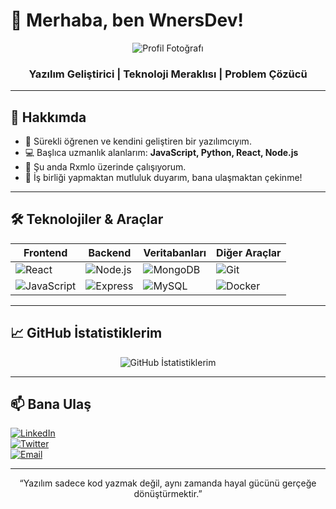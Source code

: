 # 👋 Merhaba, ben WnersDev!

<div align="center">

![Profil Fotoğrafı](https://avatars.githubusercontent.com/u/your-avatar-id?v=4)

### Yazılım Geliştirici | Teknoloji Meraklısı | Problem Çözücü

</div>

---

## 🚀 Hakkımda

- 🌱 Sürekli öğrenen ve kendini geliştiren bir yazılımcıyım.
- 💻 Başlıca uzmanlık alanlarım: **JavaScript, Python, React, Node.js**
- 🔭 Şu anda Rxmlo üzerinde çalışıyorum.
- 🤝 İş birliği yapmaktan mutluluk duyarım, bana ulaşmaktan çekinme!

---

## 🛠 Teknolojiler & Araçlar

| Frontend          | Backend           | Veritabanları     | Diğer Araçlar           |
|-------------------|-------------------|-------------------|------------------------|
| ![React](https://img.shields.io/badge/-React-20232A?style=flat&logo=react) | ![Node.js](https://img.shields.io/badge/-Node.js-339933?style=flat&logo=node.js) | ![MongoDB](https://img.shields.io/badge/-MongoDB-4EA94B?style=flat&logo=mongodb) | ![Git](https://img.shields.io/badge/-Git-F05032?style=flat&logo=git) |
| ![JavaScript](https://img.shields.io/badge/-JavaScript-F7DF1E?style=flat&logo=javascript) | ![Express](https://img.shields.io/badge/-Express-000000?style=flat&logo=express) | ![MySQL](https://img.shields.io/badge/-MySQL-4479A1?style=flat&logo=mysql) | ![Docker](https://img.shields.io/badge/-Docker-2496ED?style=flat&logo=docker) |

---

## 📈 GitHub İstatistiklerim

<p align="center">
  <img src="https://github-readme-stats.vercel.app/api?username=githubkullaniciadi&show_icons=true&theme=radical" alt="GitHub İstatistiklerim" />
</p>

---

## 📫 Bana Ulaş

[![LinkedIn](https://img.shields.io/badge/-LinkedIn-0077B5?style=flat&logo=linkedin&logoColor=white)](https://linkedin.com/in/wnersdev)  
[![Twitter](https://img.shields.io/badge/-Twitter-1DA1F2?style=flat&logo=twitter&logoColor=white)](https://twitter.com/wnersdev)  
[![Email](https://img.shields.io/badge/-Email-D14836?style=flat&logo=gmail&logoColor=white)](mailto:destek@venom.com.tr)

---

<div align="center">

<p>“Yazılım sadece kod yazmak değil, aynı zamanda hayal gücünü gerçeğe dönüştürmektir.”</p>

</div>
